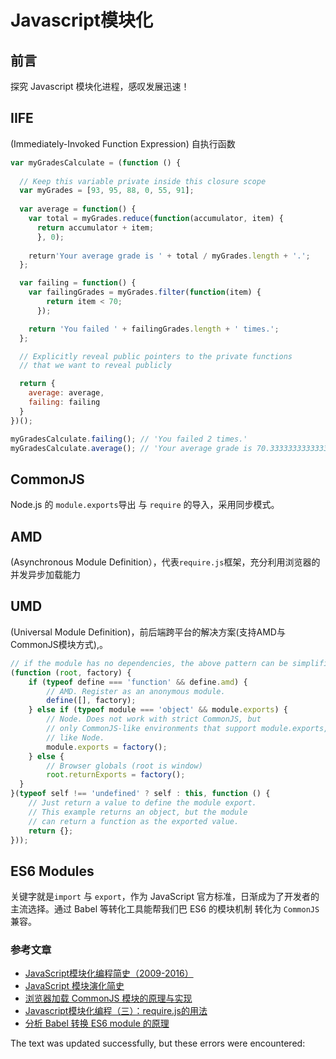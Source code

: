 # Javascript模块化

## 前言

探究 Javascript 模块化进程，感叹发展迅速！

## IIFE

(Immediately-Invoked Function Expression) 自执行函数

```js
var myGradesCalculate = (function () {
    
  // Keep this variable private inside this closure scope
  var myGrades = [93, 95, 88, 0, 55, 91];
  
  var average = function() {
    var total = myGrades.reduce(function(accumulator, item) {
      return accumulator + item;
      }, 0);
      
    return'Your average grade is ' + total / myGrades.length + '.';
  };

  var failing = function() {
    var failingGrades = myGrades.filter(function(item) {
        return item < 70;
      });

    return 'You failed ' + failingGrades.length + ' times.';
  };

  // Explicitly reveal public pointers to the private functions 
  // that we want to reveal publicly

  return {
    average: average,
    failing: failing
  }
})();

myGradesCalculate.failing(); // 'You failed 2 times.' 
myGradesCalculate.average(); // 'Your average grade is 70.33333333333333.'
```

## CommonJS

Node.js 的 `module.exports`导出 与 `require` 的导入，采用同步模式。

## AMD

(Asynchronous Module Definition），代表`require.js`框架，充分利用浏览器的并发异步加载能力

## UMD

(Universal Module Definition)，前后端跨平台的解决方案(支持AMD与CommonJS模块方式),。

```js
// if the module has no dependencies, the above pattern can be simplified to
(function (root, factory) {
    if (typeof define === 'function' && define.amd) {
        // AMD. Register as an anonymous module.
        define([], factory);
    } else if (typeof module === 'object' && module.exports) {
        // Node. Does not work with strict CommonJS, but
        // only CommonJS-like environments that support module.exports,
        // like Node.
        module.exports = factory();
    } else {
        // Browser globals (root is window)
        root.returnExports = factory();
  }
}(typeof self !== 'undefined' ? self : this, function () {
    // Just return a value to define the module export.
    // This example returns an object, but the module
    // can return a function as the exported value.
    return {};
}));
```

## ES6 Modules

关键字就是`import` 与 `export`，作为 JavaScript 官方标准，日渐成为了开发者的主流选择。通过 Babel 等转化工具能帮我们巴 ES6 的模块机制 转化为 `CommonJS` 兼容。

### 参考文章

-   [JavaScript模块化编程简史（2009-2016）](https://yuguo.us/weblog/javascript-module-development-history/)
-   [JavaScript 模块演化简史](https://zhuanlan.zhihu.com/p/26231889)
-   [浏览器加载 CommonJS 模块的原理与实现](http://www.ruanyifeng.com/blog/2015/05/commonjs-in-browser.html)
-   [Javascript模块化编程（三）：require.js的用法](http://www.ruanyifeng.com/blog/2012/11/require_js.html)
-   [分析 Babel 转换 ES6 module 的原理](https://juejin.im/entry/5af3a3f6518825670d731cea)

The text was updated successfully, but these errors were encountered: